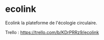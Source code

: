 # ecolink
Ecolink la plateforme de l'écologie circulaire.

Trello : https://trello.com/b/KDrPRRz9/ecolink

